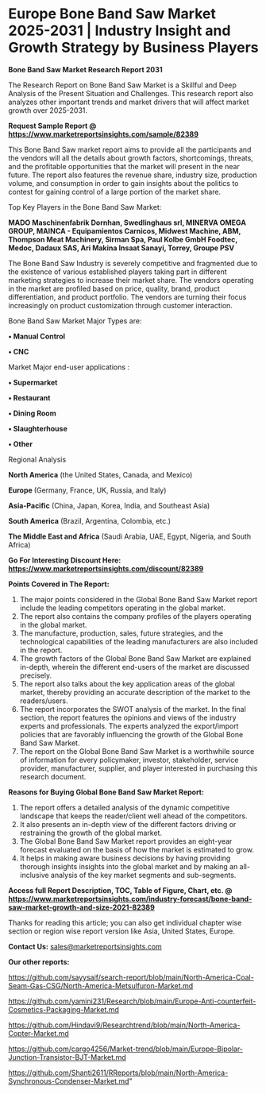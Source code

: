 # Europe Bone Band Saw Market 2025-2031 | Industry Insight and Growth Strategy by Business Players

<strong>Bone Band Saw Market Research Report 2031</strong>

The Research Report on Bone Band Saw Market is a Skillful and Deep Analysis of the Present Situation and Challenges. This research report also analyzes other important trends and market drivers that will affect market growth over 2025-2031.

<strong>Request Sample Report @ <a href=https://www.marketreportsinsights.com/sample/82389>https://www.marketreportsinsights.com/sample/82389</a></strong>

This Bone Band Saw market report aims to provide all the participants and the vendors will all the details about growth factors, shortcomings, threats, and the profitable opportunities that the market will present in the near future. The report also features the revenue share, industry size, production volume, and consumption in order to gain insights about the politics to contest for gaining control of a large portion of the market share.

Top Key Players in the Bone Band Saw Market:

<strong>MADO Maschinenfabrik Dornhan, Swedlinghaus srl, MINERVA OMEGA GROUP, MAINCA - Equipamientos Carnicos, Midwest Machine, ABM, Thompson Meat Machinery, Sirman Spa, Paul Kolbe GmbH Foodtec, Medoc, Dadaux SAS, Ari Makina Insaat Sanayi, Torrey, Groupe PSV</strong>

The Bone Band Saw Industry is severely competitive and fragmented due to the existence of various established players taking part in different marketing strategies to increase their market share. The vendors operating in the market are profiled based on price, quality, brand, product differentiation, and product portfolio. The vendors are turning their focus increasingly on product customization through customer interaction.

Bone Band Saw Market Major Types are:

<strong>• Manual Control

• CNC</strong>

Market Major end-user applications :

<strong>• Supermarket

• Restaurant

• Dining Room

• Slaughterhouse

• Other</strong>

Regional Analysis

</u><strong><b>North America</b></strong> (the United States, Canada, and Mexico)

<strong><b>Europe </b></strong>(Germany, France, UK, Russia, and Italy)

<strong><b>Asia-Pacific</b></strong> (China, Japan, Korea, India, and Southeast Asia)

<strong><b>South America</b></strong> (Brazil, Argentina, Colombia, etc.)

<strong><b>The Middle East and Africa</b></strong> (Saudi Arabia, UAE, Egypt, Nigeria, and South Africa)

<strong>Go For Interesting Discount Here: <a href=https://www.marketreportsinsights.com/discount/82389>https://www.marketreportsinsights.com/discount/82389</a></strong>

<strong>Points Covered in The Report:</strong>
<ol>
  <li>The major points considered in the Global Bone Band Saw Market report include the leading competitors operating in the global market.</li>
  <li>The report also contains the company profiles of the players operating in the global market.</li>
  <li>The manufacture, production, sales, future strategies, and the technological capabilities of the leading manufacturers are also included in the report.</li>
  <li>The growth factors of the Global Bone Band Saw Market are explained in-depth, wherein the different end-users of the market are discussed precisely.</li>
  <li>The report also talks about the key application areas of the global market, thereby providing an accurate description of the market to the readers/users.</li>
  <li>The report incorporates the SWOT analysis of the market. In the final section, the report features the opinions and views of the industry experts and professionals. The experts analyzed the export/import policies that are favorably influencing the growth of the Global Bone Band Saw Market.</li>
  <li>The report on the Global Bone Band Saw Market is a worthwhile source of information for every policymaker, investor, stakeholder, service provider, manufacturer, supplier, and player interested in purchasing this research document.</li>
</ol>
<strong>Reasons for Buying Global Bone Band Saw Market Report:</strong>

<ol>
  <li>The report offers a detailed analysis of the dynamic competitive landscape that keeps the reader/client well ahead of the competitors.</li>
  <li>It also presents an in-depth view of the different factors driving or restraining the growth of the global market.</li>
  <li>The Global Bone Band Saw Market report provides an eight-year forecast evaluated on the basis of how the market is estimated to grow.</li>
  <li>It helps in making aware business decisions by having providing thorough insights insights into the global market and by making an all-inclusive analysis of the key market segments and sub-segments.</li>
</ol>
<strong>Access full Report Description, TOC, Table of Figure, Chart, etc. @ <a href=https://www.marketreportsinsights.com/industry-forecast/bone-band-saw-market-growth-and-size-2021-82389>https://www.marketreportsinsights.com/industry-forecast/bone-band-saw-market-growth-and-size-2021-82389</a></strong>


Thanks for reading this article; you can also get individual chapter wise section or region wise report version like Asia, United States, Europe.

<strong>Contact Us:</strong>
sales@marketreportsinsights.com

<strong>Our other reports:</strong>

<a href=https://github.com/sayysaif/search-report/blob/main/North-America-Coal-Seam-Gas-CSG/North-America-Metsulfuron-Market.md>https://github.com/sayysaif/search-report/blob/main/North-America-Coal-Seam-Gas-CSG/North-America-Metsulfuron-Market.md</a>

<a href=https://github.com/yamini231/Research/blob/main/Europe-Anti-counterfeit-Cosmetics-Packaging-Market.md>https://github.com/yamini231/Research/blob/main/Europe-Anti-counterfeit-Cosmetics-Packaging-Market.md</a>

<a href=https://github.com/Hindavi9/Researchtrend/blob/main/North-America-Copter-Market.md>https://github.com/Hindavi9/Researchtrend/blob/main/North-America-Copter-Market.md</a>

<a href=https://github.com/cargo4256/Market-trend/blob/main/Europe-Bipolar-Junction-Transistor-BJT-Market.md>https://github.com/cargo4256/Market-trend/blob/main/Europe-Bipolar-Junction-Transistor-BJT-Market.md</a>

<a href=https://github.com/Shanti2611/RReports/blob/main/North-America-Synchronous-Condenser-Market.md>https://github.com/Shanti2611/RReports/blob/main/North-America-Synchronous-Condenser-Market.md</a>"
